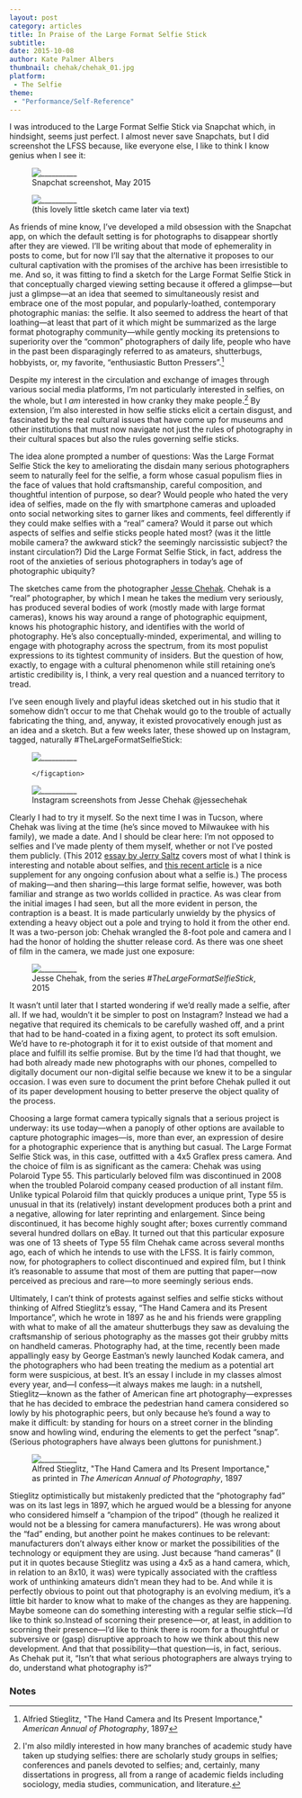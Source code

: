 ```yaml
---
layout: post
category: articles
title: In Praise of the Large Format Selfie Stick
subtitle:
date: 2015-10-08
author: Kate Palmer Albers
thumbnail: chehak/chehak_01.jpg
platform: 
 - The Selfie
theme:
 - "Performance/Self-Reference"
---
```

I was introduced to the Large Format Selfie Stick via Snapchat which, in hindsight, seems just perfect. I almost never save Snapchats, but I did screenshot the LFSS because, like everyone else, I like to think I know genius when I see it:

<figure class="figure-md">
	<img src="../assets/images/chehak/Chehak_LFFS_Snapchat_cropped.jpg" alt="__________" />
	<figcaption>
		Snapchat screenshot, May 2015
	</figcaption>
</figure>

<figure class="figure-md">
	<img src="../assets/images/chehak/Chehak_LFFS_drawing.jpg" alt="__________" />
	<figcaption>
		(this lovely little sketch came later via text)
	</figcaption>
</figure>

 As friends of mine know, I’ve developed a mild obsession with the Snapchat app, on which the default setting is for photographs to disappear shortly after they are viewed. I’ll be writing about that mode of ephemerality in posts to come, but for now I’ll say that the alternative it proposes to our cultural captivation with the promises of the archive has been irresistible to me. And so, it was fitting to find a sketch for the Large Format Selfie Stick in that conceptually charged viewing setting because it offered a glimpse—but just a glimpse—at an idea that seemed to simultaneously resist and embrace one of the most popular, and popularly-loathed, contemporary photographic manias: the selfie. It also seemed to address the heart of that loathing—at least that part of it which might be summarized as the large format photography community—while gently mocking its pretensions to superiority over the “common” photographers of daily life, people who have in the past been disparagingly referred to as amateurs, shutterbugs, hobbyists, or, my favorite, “enthusiastic Button Pressers”.[^1]

Despite my interest in the circulation and exchange of images through various social media platforms, I’m not particularly interested in selfies, on the whole, but I *am* interested in how cranky they make people.[^2] By extension, I’m also interested in how selfie sticks elicit a certain disgust, and fascinated by the real cultural issues that have come up for museums and other institutions that must now navigate not just the rules of photography in their cultural spaces but also the rules governing selfie sticks. 

The idea alone prompted a number of questions: Was the Large Format Selfie Stick the key to ameliorating the disdain many serious photographers seem to naturally feel for the selfie, a form whose casual populism flies in the face of values that hold craftsmanship, careful composition, and thoughtful intention of purpose, so dear? Would people who hated the very idea of selfies, made on the fly with smartphone cameras and uploaded onto social networking sites to garner likes and comments, feel differently if they could make selfies with a “real” camera? Would it parse out which aspects of selfies and selfie sticks people hated most? (was it the little mobile camera? the awkward stick? the seemingly narcissistic subject? the instant circulation?)  Did the Large Format Selfie Stick, in fact, address the root of the anxieties of serious photographers in today’s age of photographic ubiquity?  

The sketches came from the photographer [Jesse Chehak](http://www.jessechehak.com/). Chehak is a “real” photographer, by which I mean he takes the medium very seriously, has produced several bodies of work (mostly made with large format cameras), knows his way around a range of photographic equipment, knows his photographic history, and identifies with the world of photography. He’s also conceptually-minded, experimental, and willing to engage with photography across the spectrum, from its most populist expressions to its tightest community of insiders. But the question of how, exactly, to engage with a cultural phenomenon while still retaining one’s artistic credibility is, I think, a very real question and a nuanced territory to tread.

I’ve seen enough lively and playful ideas sketched out in his studio that it somehow didn’t occur to me that Chehak would go to the trouble of actually fabricating the thing, and, anyway, it existed provocatively enough just as an idea and a sketch. But a few weeks later, these showed up on Instagram, tagged, naturally #TheLargeFormatSelfieStick:

<figure class="figure-md">
	<img src="../assets/images/chehak/Chehak_with_LFFS_cropped.jpg" alt="__________" />
	<figcaption>
		
	</figcaption>
</figure>



<figure class="figure-md">
	<img src="../assets/images/chehak/chehak_01_cropped.jpg" alt="__________" />
	<figcaption>
		Instagram screenshots from Jesse Chehak @jessechehak
	</figcaption>
</figure>

Clearly I had to try it myself. So the next time I was in Tucson, where Chehak was living at the time (he’s since moved to Milwaukee with his family), we made a date. And I should be clear here: I’m not opposed to selfies and I’ve made plenty of them myself, whether or not I’ve posted them publicly. (This 2012 [essay by Jerry Saltz](http://www.vulture.com/2014/01/history-of-the-selfie.html) covers most of what I think is interesting and notable about selfies, and [this recent article](http://nyti.ms/1Vuiq8I) is a nice supplement for any ongoing confusion about what a selfie is.) The process of making—and then sharing—this large format selfie, however, was both familiar and strange as two worlds collided in practice. As was clear from the initial images I had seen, but all the more evident in person, the contraption is a beast. It is made particularly unwieldy by the physics of extending a heavy object out a pole and trying to hold it from the other end. It was a two-person job: Chehak wrangled the 8-foot pole and camera and I had the honor of holding the shutter release cord. As there was one sheet of film in the camera, we made just one exposure:

<figure class="figure">
	<img src="../assets/images/chehak/Chehak_print_in_housing_cropped.jpg" alt="__________" />
	<figcaption>
		Jesse Chehak, from the series <em>#TheLargeFormatSelfieStick</em>, 2015
	</figcaption>
</figure>

It wasn’t until later that I started wondering if we’d really made a selfie, after all. If we had, wouldn’t it be simpler to post on Instagram? Instead we had a negative that required its chemicals to be carefully washed off, and a print that had to be hand-coated in a fixing agent, to protect its soft emulsion. We’d have to re-photograph it for it to exist outside of that moment and place and fulfill its selfie promise. But by the time I’d had that thought, we had both already made new photographs with our phones, compelled to digitally document our non-digital selfie because we knew it to be a singular occasion. I was even sure to document the print before Chehak pulled it out of its paper development housing to better preserve the object quality of the process.  

Choosing a large format camera typically signals that a serious project is underway: its use today—when a panoply of other options are available to capture photographic images—is, more than ever, an expression of desire for a photographic experience that is anything but casual. The Large Format Selfie Stick was, in this case, outfitted with a 4x5 Graflex press camera. And the choice of film is as significant as the camera: Chehak was using Polaroid Type 55. This particularly beloved film was discontinued in 2008 when the troubled Polaroid company ceased production of all instant film. Unlike typical Polaroid film that quickly produces a unique print, Type 55 is unusual in that its (relatively) instant development produces both a print and a negative, allowing for later reprinting and enlargement. Since being discontinued, it has become highly sought after; boxes currently command several hundred dollars on eBay. It turned out that this particular exposure was one of 13 sheets of Type 55 film Chehak came across several months ago, each of which he intends to use with the LFSS. It is fairly common, now, for photographers to collect discontinued and expired film, but I think it’s reasonable to assume that most of them are putting that paper—now perceived as precious and rare—to more seemingly serious ends. 

Ultimately, I can’t think of protests against selfies and selfie sticks without thinking of Alfred Stieglitz’s essay, “The Hand Camera and its Present Importance”, which he wrote in 1897 as he and his friends were grappling with what to make of all the amateur shutterbugs they saw as devaluing the craftsmanship of serious photography as the masses got their grubby mitts on handheld cameras. Photography had, at the time, recently been made appallingly easy by George Eastman’s newly launched Kodak camera, and the photographers who had been treating the medium as a potential art form were suspicious, at best. It’s an essay I include in my classes almost every year, and—I confess—it always makes me laugh: in a nutshell, Stieglitz—known as the father of American fine art photography—expresses that he has decided to embrace the pedestrian hand camera considered so lowly by his photographic peers, but only because he’s found a way to make it difficult: by standing for hours on a street corner in the blinding snow and howling wind, enduring the elements to get the perfect “snap”. (Serious photographers have always been gluttons for punishment.)

<figure class="figure-md">
	<img src="../assets/images/chehak/Stieglitz_HandCamera_essay.jpg" alt="__________" />
	<figcaption>
		Alfred Stieglitz, "The Hand Camera and Its Present Importance," as printed in <em>The American Annual of Photography</em>, 1897
	</figcaption>
</figure>

Stieglitz optimistically but mistakenly predicted that the “photography fad” was on its last legs in 1897, which he argued would be a blessing for anyone who considered himself a “champion of the tripod” (though he realized it would not be a blessing for camera manufacturers). He was wrong about the “fad” ending, but another point he makes continues to be relevant: manufacturers don’t always either know or market the possibilities of the technology or equipment they are using. Just because “hand cameras” (I put it in quotes because Stieglitz was using a 4x5 as a hand camera, which, in relation to an 8x10, it was) were typically associated with the craftless work of unthinking amateurs didn’t mean they had to be. And while it is perfectly obvious to point out that photography is an evolving medium, it’s a little bit harder to know what to make of the changes as they are happening. Maybe someone can do something interesting with a regular selfie stick—I’d like to think so.Instead of scorning their presence—or, at least, in addition to scorning their presence—I’d like to think there is room for a thoughtful or subversive or (gasp) disruptive approach to how we think about this new development. And that that possibility—that question—is, in fact, serious. As Chehak put it, “Isn’t that what serious photographers are always trying to do, understand what photography is?”

### **Notes**

[^1]: Alfried Stieglitz, "The Hand Camera and Its Present Importance," *American Annual of Photography*, 1897
[^2]: I'm also mildly interested in how many branches of academic study have taken up studying selfies: there are scholarly study groups in selfies; conferences and panels devoted to selfies; and, certainly, many dissertations in progress, all from a range of academic fields including sociology, media studies, communication, and literature.
